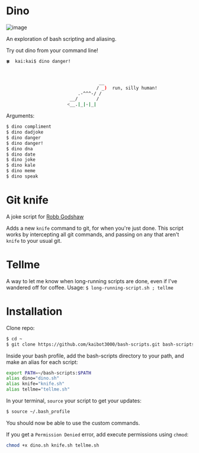 # Dino

![image](dino-compliment.png)

An exploration of bash scripting and aliasing. 

Try out dino from your command line!

```sh
🍀  kai:kai$ dino danger!



                                   __  
                                  / _)  run, silly human!
                           .-^^^-/ /  
                        __/       /  
                       <__.|_|-|_|  
```

Arguments:
```sh
$ dino compliment
$ dino dadjoke
$ dino danger
$ dino danger!
$ dino dna
$ dino date
$ dino joke
$ dino kale
$ dino meme
$ dino speak
```
# Git knife

A joke script for [Robb Godshaw](http://robb.cc/Art)

Adds a new `knife` command to git, for when you're just done.
This script works by intercepting all git commands, and passing on any that aren't `knife` to your usual git.

# Tellme

A way to let me know when long-running scripts are done, even if I've wandered off for coffee. 
Usage: `$ long-running-script.sh ; tellme`

# Installation

Clone repo:
```sh
$ cd ~
$ git clone https://github.com/kaibot3000/bash-scripts.git bash-scripts
```

Inside your bash profile, add the bash-scripts directory to your path, and make an alias for each script:
```sh
export PATH=~/bash-scripts:$PATH
alias dino="dino.sh"
alias knife="knife.sh"
alias tellme="tellme.sh"
```

In your terminal, `source` your script to get your updates:
```sh
$ source ~/.bash_profile
```

You should now be able to use the custom commands.

If you get a `Permission Denied` error, add execute permissions using `chmod`:

```sh
chmod +x dino.sh knife.sh tellme.sh
```

